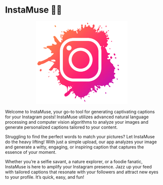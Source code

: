 # InstaMuse 🌟📸

<p align="center">
  <kbd><img src="insta.png" width=300></img></kbd>
</p>

<div>
    <p> Welcome to InstaMuse, your go-to tool for generating captivating captions for your Instagram posts! InstaMuse utilizes advanced natural language processing and computer vision algorithms to analyze your images and generate personalized captions tailored to your content. </p>
    <p> Struggling to find the perfect words to match your pictures? Let InstaMuse do the heavy lifting! With just a simple upload, our app analyzes your image and generate a witty, engaging, or inspiring caption that captures the essence of your moment.</p>
    <p>Whether you’re a selfie savant, a nature explorer, or a foodie fanatic, InstaMuse is here to amplify your Instagram presence. Jazz up your feed with tailored captions that resonate with your followers and attract new eyes to your profile. It’s quick, easy, and fun!</p>
</div>
